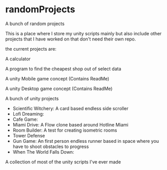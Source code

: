 # randomProjects
A bunch of random projects 

This is a place where I store my unity scripts mainly
but also include other projects that I have worked on
that don't need their own repo.

the current projects are:

A calculator

A program to find the cheapest shop out of select data

A unity Mobile game concept (Contains ReadMe)

A unity Desktop game concept (Contains ReadMe)

A bunch of unity projects 
- Scientific Witchery: A card based endless side scroller
- Lofi Dreaming:
- Cafe Game:
- Miami Drive: A Flow clone based around Hotline Miami
- Room Builder: A test for creating isometric rooms
- Tower Defense
- Gun Game: An first person endless runner based in space where you have to shoot obstacles to progress
- When The World Falls Down:

A collection of most of the unity scripts I've ever made


